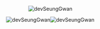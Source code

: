 <p align="center"><a><img align="center" src="https://github-readme-stats.vercel.app/api?username=devSeungGwan&show_icons=true&count_private=1" alt="devSeungGwan" /></a></p>

<p align="center"><a><img align="center" src="http://mazassumnida.wtf/api/v2/generate_badge?boj=gtr7852" alt="devSeungGwan" /><img align="center" src="https://github-readme-stats.vercel.app/api/top-langs/?username=gyoogle&layout=compact&theme=radical" alt="devSeungGwan" /></a></p>
